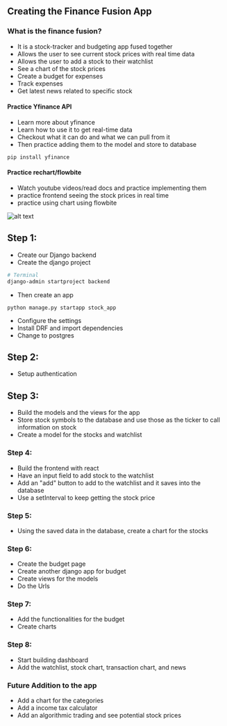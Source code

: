 ## Creating the Finance Fusion App

### What is the finance fusion?
- It is a stock-tracker and budgeting app fused together
- Allows the user to see current stock prices with real time data
- Allows the user to add a stock to their watchlist 
- See a chart of the stock prices
- Create a budget for expenses
- Track expenses
- Get latest news related to specific stock


#### Practice Yfinance API
- Learn more about yfinance
- Learn how to use it to get real-time data
- Checkout what it can do and what we can pull from it
- Then practice adding them to the model and store to database
```
pip install yfinance
```

#### Practice rechart/flowbite
- Watch youtube videos/read docs and practice implementing them
- practice frontend seeing the stock prices in real time
- practice using chart using flowbite

![alt text](http://url/to/schema.png)

## Step 1:
- Create our Django backend
- Create the django project
```bash
# Terminal
django-admin startproject backend
```
- Then create an app 
```
python manage.py startapp stock_app
```
- Configure the settings
- Install DRF and import dependencies
- Change to postgres



## Step 2:
- Setup authentication


## Step 3:
- Build the models and the views for the app
- Store stock symbols to the database and use those as the ticker to call information on stock
- Create a model for the stocks and watchlist


### Step 4: 
- Build the frontend with react
- Have an input field to add stock to the watchlist
- Add an "add" button to add to the watchlist and it saves into the database
- Use a setInterval to keep getting the stock price


### Step 5:
- Using the saved data in the database, create a chart for the stocks


### Step 6:
- Create the budget page
- Create another django app for budget
- Create views for the models
- Do the Urls


### Step 7:
- Add the functionalities for the budget
- Create charts


### Step 8:
- Start building dashboard
- Add the watchlist, stock chart, transaction chart, and news


### Future Addition to the app
- Add a chart for the categories 
- Add a income tax calculator
- Add an algorithmic trading and see potential stock prices 
